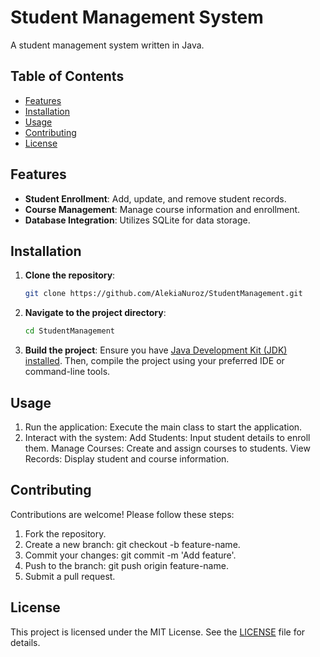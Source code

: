 # Student Management System

A student management system written in Java.

## Table of Contents

- [Features](#features)
- [Installation](#installation)
- [Usage](#usage)
- [Contributing](#contributing)
- [License](#license)

## Features

- **Student Enrollment**: Add, update, and remove student records.
- **Course Management**: Manage course information and enrollment.
- **Database Integration**: Utilizes SQLite for data storage.

## Installation

1. **Clone the repository**:
   ```bash
   git clone https://github.com/AlekiaNuroz/StudentManagement.git
2. **Navigate to the project directory**:
   ```bash
   cd StudentManagement
3. **Build the project**:
Ensure you have [Java Development Kit (JDK) installed](https://www.oracle.com/java/technologies/javase-jdk11-downloads.html). Then, compile the project using your preferred IDE or command-line tools.

## Usage
1. Run the application:
   Execute the main class to start the application.
2. Interact with the system:
   Add Students: Input student details to enroll them.
   Manage Courses: Create and assign courses to students.
   View Records: Display student and course information.

## Contributing
Contributions are welcome! Please follow these steps:

1. Fork the repository.
2. Create a new branch: git checkout -b feature-name.
3. Commit your changes: git commit -m 'Add feature'.
4. Push to the branch: git push origin feature-name.
5. Submit a pull request.

## License
This project is licensed under the MIT License. See the [LICENSE](LICENSE) file for details.
